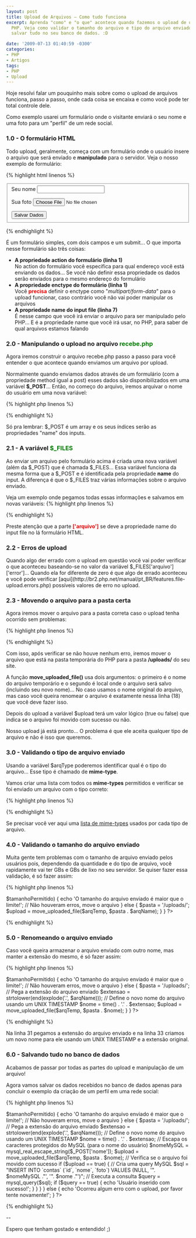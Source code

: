 ```yaml
---
layout: post
title: Upload de Arquivos – Como tudo funciona
excerpt: Aprenda "como" e "o que" acontece quando fazemos o upload de um arquivo via
  PHP. Veja como validar o tamanho do arquivo e tipo do arquivo enviado para, no final,
  salvar tudo no seu banco de dados. :D

date: '2009-07-13 01:40:59 -0300'
categories:
- PHP
- Artigos
tags:
- PHP
- Upload
---
```

Hoje resolvi falar um pouquinho mais sobre como o upload de arquivos funciona, passo a passo, onde cada coisa se encaixa e como você pode ter total controle dele.

Como exemplo usarei um formulário onde o visitante enviará o seu nome e uma foto para um "perfil" de um rede social.

<h3>1.0 - O formulário HTML</h3>
Todo upload, geralmente, começa com um formulário onde o usuário insere o arquivo que será enviado e <strong>manipulado</strong> para o servidor. Veja o nosso exemplo de formulário:


{% highlight html linenos %}
<form method="post" action="recebe.php" enctype="multipart/form-data">
<fieldset>
  <label for="txNome">Seu nome</label>
  <input type="text" name="nome" id="txNome" />

  <label for="txFoto">Sua foto</label>
  <input type="file" name="arquivo" id="txFoto" />

  <input type="submit" value="Salvar Dados" />
</fieldset>
</form>
{% endhighlight %}

É um formulário simples, com dois campos e um submit... O que importa nesse formulário são três coisas:

<ul>
<li>
<h4 style="margin: 0px">A propriedade <strong>action</strong> do formulário (linha 1)</h4>
No action do formulário você especifica para qual endereço você está enviando os dados... Se você não definir essa propriedade os dados serão enviados para o mesmo endereço do formulário</li>
<li>
<h4 style="margin: 0px">A propriedade <strong>enctype</strong> do formulário (linha 1)</h4>
Você <strong style="color: red">precisa</strong> definir o enctype como "<em>multipart/form-data</em>" para o upload funcionar, caso contrário você não vai poder manipular os arquivos</li>
<li>
<h4 style="margin: 0px">A propriedade <strong>name</strong> do <strong>input file</strong> (linha 7)</h4>
É nesse campo que você irá enviar o arquivo para ser manipulado pelo PHP... E é a propriedade name que você irá usar, no PHP, para saber de qual arquivos estamos falando</li>
</ul>
<h3>2.0 - Manipulando o upload no arquivo <span style="color: green">recebe.php</span></h3>
Agora iremos construir o arquivo recebe.php passo a passo para você entender o que acontece quando enviamos um arquivo por upload.

Normalmente quando enviamos dados através de um formulário (com a propriedade method igual a post) esses dados são disponibilizados em uma variável <strong>$_POST</strong>... Então, no começo do arquivo, iremos arquivar o nome do usuário em uma nova variável:


{% highlight php linenos %}
<?php

  $nome = $_POST['nome'];

?>
{% endhighlight %}

Só pra lembrar: $_POST é um array e os seus índices serão as propriedades "name" dos inputs.

<h3>2.1 - A variável <span style="color: green">$_FILES</span></h3>
Ao enviar um arquivo pelo formulário acima é criada uma nova variável (além da $_POST) que é chamada $_FILES... Essa variável funciona da mesma forma que a $_POST e é identificada pela propriedade <strong>name</strong> do input. A diferença é que o $_FILES traz várias informações sobre o arquivo enviado.

Veja um exemplo onde pegamos todas essas informações e salvamos em novas variáveis:
{% highlight php linenos %}
<?php

  $nome = $_POST['nome'];

  // O nome original do arquivo no computador do usuário
  $arqName = $_FILES['arquivo']['name'];
  // O tipo mime do arquivo. Um exemplo pode ser "image/gif"
  $arqType = $_FILES['arquivo']['type'];
  // O tamanho, em bytes, do arquivo
  $arqSize = $_FILES['arquivo']['size'];
  // O nome temporário do arquivo, como foi guardado no servidor
  $arqTemp = $_FILES['arquivo']['tmp_name'];
  // O código de erro associado a este upload de arquivo
  $arqError = $_FILES['arquivo']['error'];

?>
{% endhighlight %}

Preste atenção que a parte <strong style="color: red">['arquivo']</strong> se deve a propriedade name do input file no lá formulário HTML.

<h3>2.2 - Erros de upload</h3>
Quando algo der errado com o upload em questão você vai poder verificar o que aconteceu baseando-se no valor da variável $_FILES['arquivo']['error']... Quando ela for diferente de zero é que algo de errado aconteceu e você pode verificar [aqui](http://br2.php.net/manual/pt_BR/features.file-upload.errors.php) possíveis valores de erro no upload.

<h3>2.3 - Movendo o arquivo para a pasta certa</h3>
Agora iremos mover o arquivo para a pasta correta caso o upload tenha ocorrido sem problemas:


{% highlight php linenos %}
<?php

  $nome = $_POST['nome'];

  // O nome original do arquivo no computador do usuário
  $arqName = $_FILES['arquivo']['name'];
  // O tipo mime do arquivo. Um exemplo pode ser "image/gif"
  $arqType = $_FILES['arquivo']['type'];
  // O tamanho, em bytes, do arquivo
  $arqSize = $_FILES['arquivo']['size'];
  // O nome temporário do arquivo, como foi guardado no servidor
  $arqTemp = $_FILES['arquivo']['tmp_name'];
  // O código de erro associado a este upload de arquivo
  $arqError = $_FILES['arquivo']['error'];

  if ($arqError == 0) {
    $pasta = '/uploads/';
    $upload = move_uploaded_file($arqTemp, $pasta . $arqName);
  }

?>
{% endhighlight %}

Com isso, após verificar se não houve nenhum erro, iremos mover o arquivo que está na pasta temporária do PHP para a pasta <strong>/uploads/</strong> do seu site.

A função <strong>move_uploaded_file()</strong> usa dois argumentos: o primeiro é o nome do arquivo temporário e o segundo é local onde o arquivo será salvo (incluindo seu novo nome)... No caso usamos o nome original do arquivo, mas caso você queira renomear o arquivo é exatamente nessa linha (18) que você deve fazer isso.

Depois do upload a variável $upload terá um valor lógico (true ou false) que indica se o arquivo foi movido com sucesso ou não.

Nosso upload já está pronto... O problema é que ele aceita qualquer tipo de arquivo e não é isso que queremos.

<h3>3.0 - Validando o tipo de arquivo enviado</h3>
Usando a variável $arqType poderemos identificar qual é o tipo do arquivo... Esse tipo é chamado de <strong>mime-type</strong>.

Vamos criar uma lista com todos os <strong>mime-types</strong> permitidos e verificar se foi enviado um arquivo com o tipo correto:


{% highlight php linenos %}
<?php
  // Lista de tipos de arquivos permitidos
  $tiposPermitidos= array('image/gif', 'image/jpeg', 'image/pjpeg', 'image/png');

  $nome = $_POST['nome'];

  // O nome original do arquivo no computador do usuário
  $arqName = $_FILES['arquivo']['name'];
  // O tipo mime do arquivo. Um exemplo pode ser "image/gif"
  $arqType = $_FILES['arquivo']['type'];
  // O tamanho, em bytes, do arquivo
  $arqSize = $_FILES['arquivo']['size'];
  // O nome temporário do arquivo, como foi guardado no servidor
  $arqTemp = $_FILES['arquivo']['tmp_name'];
  // O código de erro associado a este upload de arquivo
  $arqError = $_FILES['arquivo']['error'];

  if ($arqError == 0) {
    // Verifica o tipo de arquivo enviado
    if (array_search($arqType, $tiposPermitidos) === false) {
      echo 'O tipo de arquivo enviado é inválido!';
    // Não houveram erros, move o arquivo
    } else {
      $pasta = '/uploads/';
      $upload = move_uploaded_file($arqTemp, $pasta . $arqName);
    }
  }

?>
{% endhighlight %}

Se precisar você ver aqui uma [lista de mime-types](http://en.wikipedia.org/wiki/Internet_media_type) usados por cada tipo de arquivo.

<h3>4.0 - Validando o tamanho do arquivo enviado</h3>
Muita gente tem problemas com o tamanho de arquivo enviado pelos usuários pois, dependendo da quantidade e do tipo de arquivo, você rapidamente vai ter GBs e GBs de lixo no seu servidor. Se quiser fazer essa validação, é só fazer assim:


{% highlight php linenos %}
<?php
  // Lista de tipos de arquivos permitidos
  $tiposPermitidos= array('image/gif', 'image/jpeg', 'image/pjpeg', 'image/png');
  // Tamanho máximo (em bytes)
  $tamanhoPermitido = 1024 * 500; // 500 Kb

  $nome = $_POST['nome'];

  // O nome original do arquivo no computador do usuário
  $arqName = $_FILES['arquivo']['name'];
  // O tipo mime do arquivo. Um exemplo pode ser "image/gif"
  $arqType = $_FILES['arquivo']['type'];
  // O tamanho, em bytes, do arquivo
  $arqSize = $_FILES['arquivo']['size'];
  // O nome temporário do arquivo, como foi guardado no servidor
  $arqTemp = $_FILES['arquivo']['tmp_name'];
  // O código de erro associado a este upload de arquivo
  $arqError = $_FILES['arquivo']['error'];

  if ($arqError == 0) {
        // Verifica o tipo de arquivo enviado
    if (array_search($arqType, $tiposPermitidos) === false) {
      echo 'O tipo de arquivo enviado é inválido!';
    // Verifica o tamanho do arquivo enviado
    } else if ($arqSize > $tamanhoPermitido) {
      echo 'O tamanho do arquivo enviado é maior que o limite!';
    // Não houveram erros, move o arquivo
    } else {
      $pasta = '/uploads/';
      $upload = move_uploaded_file($arqTemp, $pasta . $arqName);
    }
  }

?>
{% endhighlight %}

<h3>5.0 - Renomeando o arquivo enviado</h3>
Caso você queira armazenar o arquivo enviado com outro nome, mas manter a extensão do mesmo, é só fazer assim:


{% highlight php linenos %}
<?php
  // Lista de tipos de arquivos permitidos
  $tiposPermitidos= array('image/gif', 'image/jpeg', 'image/pjpeg', 'image/png');
  // Tamanho máximo (em bytes)
  $tamanhoPermitido = 1024 * 500; // 500 Kb

  $nome = $_POST['nome'];

  // O nome original do arquivo no computador do usuário
  $arqName = $_FILES['arquivo']['name'];
  // O tipo mime do arquivo. Um exemplo pode ser "image/gif"
  $arqType = $_FILES['arquivo']['type'];
  // O tamanho, em bytes, do arquivo
  $arqSize = $_FILES['arquivo']['size'];
  // O nome temporário do arquivo, como foi guardado no servidor
  $arqTemp = $_FILES['arquivo']['tmp_name'];
  // O código de erro associado a este upload de arquivo
  $arqError = $_FILES['arquivo']['error'];

  if ($arqError == 0) {
        // Verifica o tipo de arquivo enviado
    if (array_search($arqType, $tiposPermitidos) === false) {
      echo 'O tipo de arquivo enviado é inválido!';
    // Verifica o tamanho do arquivo enviado
    } else if ($arqSize > $tamanhoPermitido) {
      echo 'O tamanho do arquivo enviado é maior que o limite!';
    // Não houveram erros, move o arquivo
    } else {
      $pasta = '/uploads/';
      // Pega a extensão do arquivo enviado
      $extensao = strtolower(end(explode('.', $arqName)));
      // Define o novo nome do arquivo usando um UNIX TIMESTAMP
      $nome = time() . '.' . $extensao;

      $upload = move_uploaded_file($arqTemp, $pasta . $nome);
    }
  }

?>
{% endhighlight %}

Na linha 31 pegamos a extensão do arquivo enviado e na linha 33 criamos um novo nome para ele usando um UNIX TIMESTAMP e a extensão original.

<h3>6.0 - Salvando tudo no banco de dados</h3>
Acabamos de passar por todas as partes do upload e manipulação de um arquivo!

Agora vamos salvar os dados recebidos no banco de dados apenas para concluir o exemplo da criação de um perfil em uma rede social:


{% highlight php linenos %}
<?php

  // Aqui você faz a conexão com o banco de dados

  // Lista de tipos de arquivos permitidos
  $tiposPermitidos= array('image/gif', 'image/jpeg', 'image/pjpeg', 'image/png');
  // Tamanho máximo (em bytes)
  $tamanhoPermitido = 1024 * 500; // 500 Kb

  // O nome original do arquivo no computador do usuário
  $arqName = $_FILES['arquivo']['name'];
  // O tipo mime do arquivo. Um exemplo pode ser "image/gif"
  $arqType = $_FILES['arquivo']['type'];
  // O tamanho, em bytes, do arquivo
  $arqSize = $_FILES['arquivo']['size'];
  // O nome temporário do arquivo, como foi guardado no servidor
  $arqTemp = $_FILES['arquivo']['tmp_name'];
  // O código de erro associado a este upload de arquivo
  $arqError = $_FILES['arquivo']['error'];

  if ($arqError == 0) {
        // Verifica o tipo de arquivo enviado
    if (array_search($arqType, $tiposPermitidos) === false) {
      echo 'O tipo de arquivo enviado é inválido!';
    // Verifica o tamanho do arquivo enviado
    } else if ($arqSize > $tamanhoPermitido) {
      echo 'O tamanho do arquivo enviado é maior que o limite!';
    // Não houveram erros, move o arquivo
    } else {
      $pasta = '/uploads/';
      // Pega a extensão do arquivo enviado
      $extensao = strtolower(end(explode('.', $arqName)));
      // Define o novo nome do arquivo usando um UNIX TIMESTAMP
      $nome = time() . '.' . $extensao;

      // Escapa os caracteres protegidos do MySQL (para o nome do usuário)
      $nomeMySQL = mysql_real_escape_string($_POST['nome']);

      $upload = move_uploaded_file($arqTemp, $pasta . $nome);

      // Verifica se o arquivo foi movido com sucesso
      if ($upload == true) {
        // Cria uma query MySQL
        $sql = "INSERT INTO `contas` (`id`, `nome`, `foto`) VALUES (NULL, '". $nomeMySQL ."', '". $nome ."')";
        // Executa a consulta
        $query = mysql_query($sql);

        if ($query == true) {
                    echo 'Usuário inserido com sucesso!';
                }
      }
    }
  } else {
    echo 'Ocorreu algum erro com o upload, por favor tente novamente!';
  }

?>
{% endhighlight %}

--

Espero que tenham gostado e entendido! ;)

